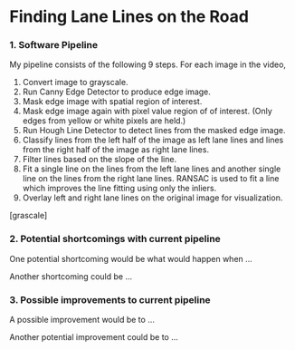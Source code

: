 # **Finding Lane Lines on the Road** 

[grayscale]: ./test_images/grayscaled_img.png


### 1. Software Pipeline
My pipeline consists of the following 9 steps.
For each image in the video, 
1. Convert image to grayscale.
2. Run Canny Edge Detector to produce edge image.
3. Mask edge image with spatial region of interest.
4. Mask edge image again with pixel value region of of interest.  (Only edges from yellow or white pixels are held.)
5. Run Hough Line Detector to detect lines from the masked edge image.
6. Classify lines from the left half of the image as left lane lines and lines from the right half of the image as right lane lines.
7. Filter lines based on the slope of the line. 
8. Fit a single line on the lines from the left lane lines and another single line on the lines from the right lane lines.  RANSAC is used to fit a line which improves the line fitting using only the inliers.
9. Overlay left and right lane lines on the original image for visualization.


[grascale]


### 2. Potential shortcomings with current pipeline


One potential shortcoming would be what would happen when ... 

Another shortcoming could be ...


### 3. Possible improvements to current pipeline

A possible improvement would be to ...

Another potential improvement could be to ...
